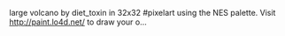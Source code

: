 large volcano by diet_toxin in 32x32 #pixelart using the NES palette. Visit http://paint.lo4d.net/ to draw your o… 